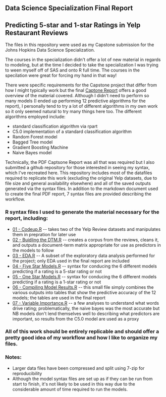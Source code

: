 ## Data Science Specialization Final Report
## Predicting 5-star and 1-star Ratings in Yelp Restaurant Reviews

The files in this repository were used as my Capstone submission for the Johns Hopkins Data Science Specialization. 

The courses in the specialization didn't offer a lot of new material in regards to modeling, but at the time I decided to take the specialization I was trying to ween myself off of SAS and onto R full time.  The courses in the specilation were great for forcing my hand in that way!

There were specific requirements for the Capstone project that differ from how I might typically work but the final 
[Captone Report](https://github.com/msheffer2/Data-Science-Specialization/blob/master/report/Capstone_Report.pdf)  offers a good overview of the material covered.  Although I didn't need to perform so many models (I ended up performing 12 predictive algorithms for the report), I personally tend to try a lot of different algorithms in my own work so it only seemed natural to try many things here too. The different algorithms employed include:

* standard classification algorithm via rpart
* C5.0 implementation of a standard classification algorithm
* Random Forest model
* Bagged Tree model
* Gradient Boosting Machine
* Naive Bayes model

Technically, the PDF Captsone Report was all that was required but I also submitted a github repository for those interested in seeing my syntax, which I've recreated here.  This repository includes most of the datafiles required to replicate this work (excluding the original Yelp datasets, due to file size and general availability elsewhere) and all of the saved outputs generated via the syntax files.  In addition to the markdown document used to create the final PDF report, 7 syntax files are provided describing the workflow.

### R syntax files I used to generate the material necessary for the report, including:
* [01 - Codeup.R](https://github.com/msheffer2/Data-Science-Specialization/blob/master/01%20-%20Codeup.R) -- takes two of the Yelp Review datasets and manipulates them in prepration for later use
* [02 - Buidling the DTM.R](https://github.com/msheffer2/Data-Science-Specialization/blob/master/02%20-%20Building%20the%20DTM.R) -- creates a corpus from the reviews, cleans it, and outputs a document-term matrix appropriate for use as predictors in the models to follow
* [03 - EDA.R](https://github.com/msheffer2/Data-Science-Specialization/blob/master/03%20-%20EDA.R) -- A subset of the exploratory data analysis performed for the project; only EDA used in the final report are included 
* [04 - Five Star Models.R](https://github.com/msheffer2/Data-Science-Specialization/blob/master/04%20-%20Five%20Star%20Models.R) -- syntax for conducing the 6 different models predicting if a rating is a 5-star rating or not 
* [05 - One Star Models.R](https://github.com/msheffer2/Data-Science-Specialization/blob/master/05%20-%20One%20Star%20Models.R) -- syntax for conducing the 6 different models predicting if a rating is a 1-star rating or not
* [06 - Compiling Model Results.R](https://github.com/msheffer2/Data-Science-Specialization/blob/master/06%20-%20Compiling%20Model%20Results.R) -- this small file simply combines the various outputs into tables that show the predictive accuracy of the 12 models; the tables are used in the final report
* [07 - Variable Importance.R](https://github.com/msheffer2/Data-Science-Specialization/blob/master/07%20-%20Variable%20Importance.R) -- a few analyses to understand what words drive rating; problematically, the naive bayes was the most accurate but NB models don't lend themselves well to describing what predictors are important, so results from the C5.0 model are used as a proxy

### All of this work should be entirely replicable and should offer a pretty good idea of my workflow and how I like to organize my files.

### Notes:
* Larger data files have been compressed and split using 7-zip for reproducibility
* Although the model syntax files are set up as if they can be run from start to finish, it's not likely to be used in this way due to the considerable amount of time required to run the models.
